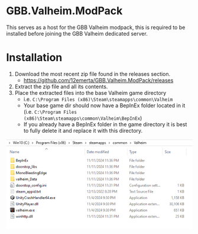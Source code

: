 # GBB.Valheim.ModPack
This serves as a host for the GBB Valheim modpack, this is required to be installed before joining the GBB Valheim dedicated server.

# Installation
1. Download the most recent zip file found in the releases section.
    * https://github.com/12emerta/GBB.Valheim.ModPack/releases
2. Extract the zip file and all its contents.
3. Place the extracted files into the base Valheim game directory
    * i.e. `C:\Program Files (x86)\Steam\steamapps\common\Valheim`
    * Your base game dir should now have a BepInEx folder located in it (i.e. `C:\Program Files (x86)\Steam\steamapps\common\Valheim\BepInEx`)
    * If you already have a BepInEx folder in the game directory it is best to fully delete it and replace it with this directory.

![example_installation](example_installation.png)